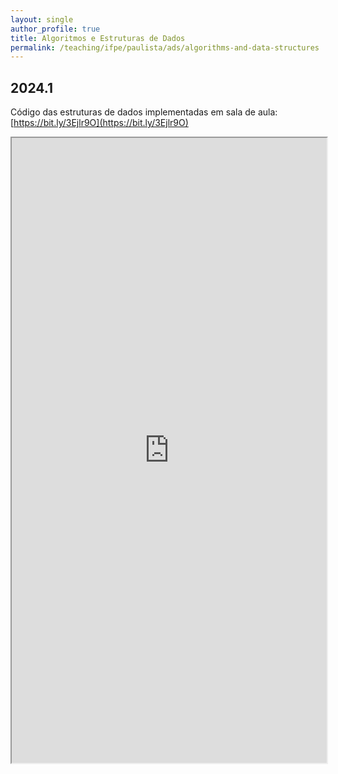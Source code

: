 ```yaml
---
layout: single
author_profile: true
title: Algoritmos e Estruturas de Dados
permalink: /teaching/ifpe/paulista/ads/algorithms-and-data-structures
---
```


## 2024.1

Código das estruturas de dados implementadas em sala de aula: [https://bit.ly/3Ejlr9O](https://bit.ly/3Ejlr9O)

<iframe src="https://docs.google.com/spreadsheets/d/e/2PACX-1vQSn9NOMAosYwnqI1V3epYAG-Nxgxe4o1lAR10J62dgUhXUR_HVxwkoCn0uYxfl-iTOkOgrs4ss1Dls/pubhtml?widget=true&amp;headers=false" style="position: relative; width: 100%;" height="1000"></iframe>

